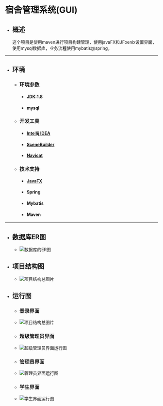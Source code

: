# 宿舍管理系统(GUI)

- ## 概述

  ​	这个项目是使用maven进行项目构建管理，使用javaFX和JFoenix设置界面，使用mysql数据库，业务流程使用mybatis加spring。

------

- ## 环境

  - ### 环境参数

    - #### JDK:1.8
    - #### mysql

  - ### 开发工具

    - #### [Intellij IDEA](https://www.jetbrains.com/) 
    - #### [SceneBuilder](https://blog.csdn.net/qq_41998273/article/details/102397178)
    - #### [Navicat](https://www.navicat.com.cn/)

  - ### 技术支持

    - #### [JavaFX](https://blog.csdn.net/qq_41998273/article/details/102806303)   
    - #### Spring
    - #### Mybatis
    - #### Maven

------

- ## 数据库ER图

  - ![数据库的ER图](https://raw.github.com/LGSKOKO/Student-dormitory-management-system/master/projectImg/数据库ER图.png)

- ## 项目结构图

  - ![项目结构总图片](https://raw.github.com/LGSKOKO/Student-dormitory-management-system/master/projectImg/项目结构总图.png)
  
- ## 运行图

  - ### 登录界面
  - ![项目结构总图片](https://raw.github.com/LGSKOKO/Student-dormitory-management-system/master/projectImg/login.jpg)
  
  - ### 超级管理员界面
  - ![超级管理员界面运行图](https://raw.github.com/LGSKOKO/Student-dormitory-management-system/master/projectImg/super.png)
  
  - ### 管理员界面	
  - ![管理员界面运行图](https://raw.github.com/LGSKOKO/Student-dormitory-management-system/master/projectImg/admin.png)
  
  - ### 学生界面
  - ![学生界面运行图](https://raw.github.com/LGSKOKO/Student-dormitory-management-system/master/projectImg/student.png)


